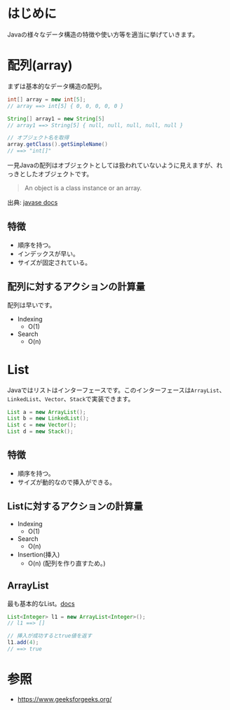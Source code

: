 # はじめに

Javaの様々なデータ構造の特徴や使い方等を適当に挙げていきます。

# 配列(array)

まずは基本的なデータ構造の配列。

```java
int[] array = new int[5];
// array ==> int[5] { 0, 0, 0, 0, 0 }

String[] array1 = new String[5]
// array1 ==> String[5] { null, null, null, null, null }

// オブジェクト名を取得
array.getClass().getSimpleName()
// ==> "int[]"
```

一見Javaの配列はオブジェクトとしては扱われていないように見えますが、れっきとしたオブジェクトです。

> An object is a class instance or an array.

出典: [javase docs](https://docs.oracle.com/javase/specs/jls/se8/html/jls-4.html#jls-4.3.1)

## 特徴

- 順序を持つ。
- インデックスが早い。
- サイズが固定されている。

## 配列に対するアクションの計算量

配列は早いです。

- Indexing
    - O(1)
- Search 
    - O(n)


# List

Javaではリストはインターフェースです。このインターフェースは`ArrayList`、`LinkedList`、`Vector`、`Stack`で実装できます。

```java
List a = new ArrayList();
List b = new LinkedList();
List c = new Vector(); 
List d = new Stack(); 
```

## 特徴

- 順序を持つ。
- サイズが動的なので挿入ができる。

## Listに対するアクションの計算量

- Indexing
    - O(1)
- Search 
    - O(n)
- Insertion(挿入)
    - O(n) (配列を作り直すため。)

## ArrayList

最も基本的なList。[docs](https://docs.oracle.com/javase/8/docs/api/java/util/ArrayList.html)

```java
List<Integer> l1 = new ArrayList<Integer>(); 
// l1 ==> []

// 挿入が成功するとtrue値を返す
l1.add(4);
// ==> true
```




# 参照

- https://www.geeksforgeeks.org/
